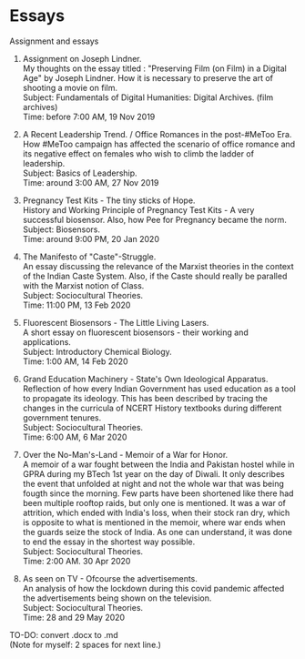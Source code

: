 # Essays
Assignment and essays

1. Assignment on Joseph Lindner.  
My thoughts on the essay titled : "Preserving Film (on Film) in a Digital Age" by Joseph Lindner. How it is necessary to preserve the art of shooting a movie on film.  
Subject: Fundamentals of Digital Humanities: Digital Archives. (film archives)  
Time: before 7:00 AM, 19 Nov 2019  
  
2. A Recent Leadership Trend. / Office Romances in the post-#MeToo Era.  
How #MeToo campaign has affected the scenario of office romance and its negative effect on females who wish to climb the ladder of leadership.  
Subject: Basics of Leadership.  
Time: around 3:00 AM, 27 Nov 2019  

3. Pregnancy Test Kits - The tiny sticks of Hope.  
History and Working Principle of Pregnancy Test Kits - A very successful biosensor. Also, how Pee for Pregnancy became the norm.  
Subject: Biosensors.  
Time: around 9:00 PM, 20 Jan 2020  

4. The Manifesto of "Caste"-Struggle.  
An essay discussing the relevance of the Marxist theories in the context of the Indian Caste System. Also, if the Caste should really be paralled with the Marxist notion of Class.  
Subject: Sociocultural Theories.  
Time: 11:00 PM, 13 Feb 2020  

5. Fluorescent Biosensors - The Little Living Lasers.  
A short essay on fluorescent biosensors - their working and applications.  
Subject: Introductory Chemical Biology.  
Time: 1:00 AM, 14 Feb 2020  

6. Grand Education Machinery - State's Own Ideological Apparatus.  
Reflection of how every Indian Government has used education as a tool to propagate its ideology. This has been described by tracing the changes in the curricula of NCERT History textbooks during different government tenures.  
Subject: Sociocultural Theories.  
Time: 6:00 AM, 6 Mar 2020  

7. Over the No-Man's-Land - Memoir of a War for Honor.  
A memoir of a war fought between the India and Pakistan hostel while in GPRA during my BTech 1st year on the day of Diwali. It only describes the event that unfolded at night and not the whole war that was being fougth since the morning. Few parts have been shortened like there had been multiple rooftop raids, but only one is mentioned. It was a war of attrition, which ended with India's loss, when their stock ran dry, which is opposite to what is mentioned in the memoir, where war ends when the guards seize the stock of India. As one can understand, it was done to end the essay in the shortest way possible.  
Subject: Sociocultural Theories.  
Time: 2:00 AM. 30 Apr 2020 

8. As seen on TV - Ofcourse the advertisements.  
An analysis of how the lockdown during this covid pandemic affected the advertisements being shown on the television.  
Subject: Sociocultural Theories.  
Time: 28 and 29 May 2020  

TO-DO: convert .docx to .md  
(Note for myself: 2 spaces for next line.)
